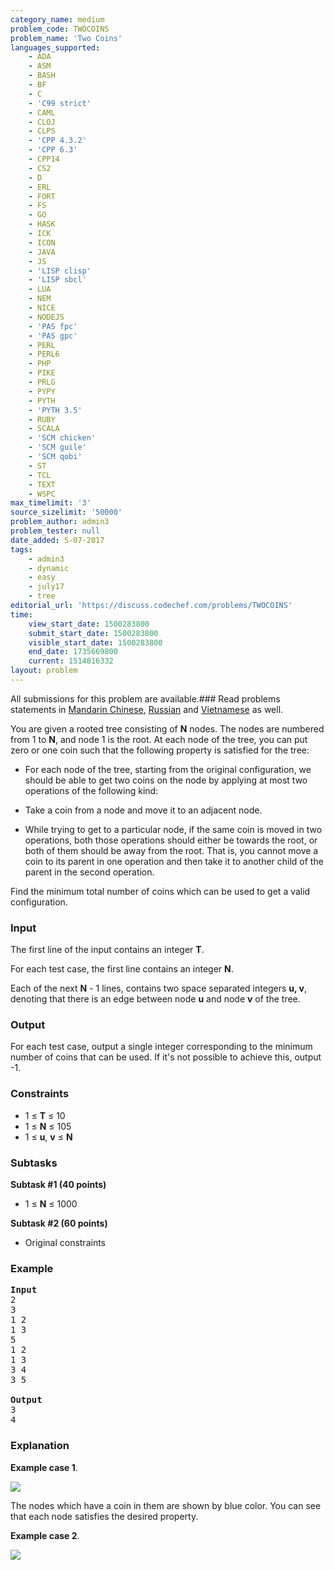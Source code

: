 ```yaml
---
category_name: medium
problem_code: TWOCOINS
problem_name: 'Two Coins'
languages_supported:
    - ADA
    - ASM
    - BASH
    - BF
    - C
    - 'C99 strict'
    - CAML
    - CLOJ
    - CLPS
    - 'CPP 4.3.2'
    - 'CPP 6.3'
    - CPP14
    - CS2
    - D
    - ERL
    - FORT
    - FS
    - GO
    - HASK
    - ICK
    - ICON
    - JAVA
    - JS
    - 'LISP clisp'
    - 'LISP sbcl'
    - LUA
    - NEM
    - NICE
    - NODEJS
    - 'PAS fpc'
    - 'PAS gpc'
    - PERL
    - PERL6
    - PHP
    - PIKE
    - PRLG
    - PYPY
    - PYTH
    - 'PYTH 3.5'
    - RUBY
    - SCALA
    - 'SCM chicken'
    - 'SCM guile'
    - 'SCM qobi'
    - ST
    - TCL
    - TEXT
    - WSPC
max_timelimit: '3'
source_sizelimit: '50000'
problem_author: admin3
problem_tester: null
date_added: 5-07-2017
tags:
    - admin3
    - dynamic
    - easy
    - july17
    - tree
editorial_url: 'https://discuss.codechef.com/problems/TWOCOINS'
time:
    view_start_date: 1500283800
    submit_start_date: 1500283800
    visible_start_date: 1500283800
    end_date: 1735669800
    current: 1514816332
layout: problem
---
```

All submissions for this problem are available.###  Read problems statements in [Mandarin Chinese](http://www.codechef.com/download/translated/JULY17/mandarin/TWOCOINS.pdf), [Russian](http://www.codechef.com/download/translated/JULY17/russian/TWOCOINS.pdf) and [Vietnamese](http://www.codechef.com/download/translated/JULY17/vietnamese/TWOCOINS.pdf) as well.

You are given a rooted tree consisting of **N** nodes. The nodes are numbered from 1 to **N**, and node 1 is the root. At each node of the tree, you can put zero or one coin such that the following property is satisfied for the tree:

- For each node of the tree, starting from the original configuration, we should be able to get two coins on the node by applying at most two operations of the following kind:
- Take a coin from a node and move it to an adjacent node.
 
- While trying to get to a particular node, if the same coin is moved in two operations, both those operations should either be towards the root, or both of them should be away from the root. That is, you cannot move a coin to its parent in one operation and then take it to another child of the parent in the second operation.

Find the minimum total number of coins which can be used to get a valid configuration.

### Input

The first line of the input contains an integer **T**.

For each test case, the first line contains an integer **N**.

Each of the next **N** - 1 lines, contains two space separated integers **u, v**, denoting that there is an edge between node **u** and node **v** of the tree.

### Output

For each test case, output a single integer corresponding to the minimum number of coins that can be used. If it's not possible to achieve this, output -1.

### Constraints

- 1 ≤ **T** ≤ 10
- 1 ≤ **N** ≤ 105
- 1 ≤ **u**, **v** ≤ **N**

### Subtasks

**Subtask #1 (40 points)**

- 1 ≤ **N** ≤ 1000

**Subtask #2 (60 points)**

- Original constraints

### Example

<pre>
<b>Input</b>
2
3
1 2
1 3
5
1 2
1 3
3 4
3 5

<b>Output</b>
3
4
</pre>
### Explanation

**Example case 1**.

![](https://discuss.codechef.com/upfiles/twocoins_first_sample.jpg)

The nodes which have a coin in them are shown by blue color. You can see that each node satisfies the desired property.

**Example case 2**.

![](https://discuss.codechef.com/upfiles/twocoins_2.jpg)
